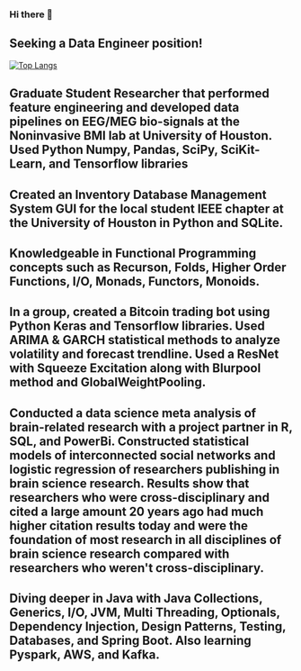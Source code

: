 ### Hi there 👋

<!--
**ryanthackston/ryanthackston** is a ✨ _special_ ✨ repository because its `README.md` (this file) appears on your GitHub profile.

Here are some ideas to get you started:

- 🔭 I’m currently working on ...
- 🌱 I’m currently learning ...
- 👯 I’m looking to collaborate on ...
- 🤔 I’m looking for help with ...
- 💬 Ask me about ...
- 📫 How to reach me: ...
- 😄 Pronouns: ...
- ⚡ Fun fact: ...
-->

## Seeking a Data Engineer position!

[![Top Langs](https://github-readme-stats.vercel.app/api/top-langs/?username=ryanthackston)](https://github.com/anuraghazra/github-readme-stats)

## Graduate Student Researcher that performed feature engineering and developed data pipelines on EEG/MEG bio-signals at the Noninvasive BMI lab at University of Houston. Used Python Numpy, Pandas, SciPy, SciKit-Learn, and Tensorflow libraries

## Created an Inventory Database Management System GUI for the local student IEEE chapter at the University of Houston in Python and SQLite.

## Knowledgeable in Functional Programming concepts such as Recurson, Folds, Higher Order Functions, I/O, Monads, Functors, Monoids.

## In a group, created a Bitcoin trading bot using Python Keras and Tensorflow libraries. Used ARIMA & GARCH statistical methods to analyze volatility and forecast trendline. Used a ResNet with Squeeze Excitation along with Blurpool method and GlobalWeightPooling.

## Conducted a data science meta analysis of brain-related research with a project partner in R, SQL, and PowerBi. Constructed statistical models of interconnected social networks and logistic regression of researchers publishing in brain science research. Results show that researchers who were cross-disciplinary and cited a large amount 20 years ago had much higher citation results today and were the foundation of most research in all disciplines of brain science research compared with researchers who weren't cross-disciplinary.

## Diving deeper in Java with Java Collections, Generics, I/O, JVM, Multi Threading, Optionals, Dependency Injection, Design Patterns, Testing, Databases, and Spring Boot. Also learning Pyspark, AWS, and Kafka.
